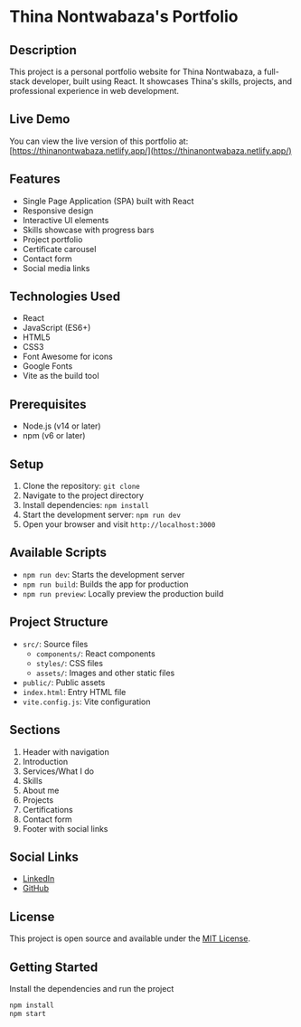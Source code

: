# Thina Nontwabaza's Portfolio

## Description
This project is a personal portfolio website for Thina Nontwabaza, a full-stack developer, built using React. It showcases Thina's skills, projects, and professional experience in web development.

## Live Demo
You can view the live version of this portfolio at: [https://thinanontwabaza.netlify.app/](https://thinanontwabaza.netlify.app/)

## Features
- Single Page Application (SPA) built with React
- Responsive design
- Interactive UI elements
- Skills showcase with progress bars
- Project portfolio
- Certificate carousel
- Contact form
- Social media links

## Technologies Used
- React
- JavaScript (ES6+)
- HTML5
- CSS3
- Font Awesome for icons
- Google Fonts
- Vite as the build tool

## Prerequisites
- Node.js (v14 or later)
- npm (v6 or later)

## Setup
1. Clone the repository: `git clone`
2. Navigate to the project directory
3. Install dependencies: `npm install`
4. Start the development server: `npm run dev`
5. Open your browser and visit `http://localhost:3000`

## Available Scripts
- `npm run dev`: Starts the development server
- `npm run build`: Builds the app for production
- `npm run preview`: Locally preview the production build

## Project Structure
- `src/`: Source files
  - `components/`: React components
  - `styles/`: CSS files
  - `assets/`: Images and other static files
- `public/`: Public assets
- `index.html`: Entry HTML file
- `vite.config.js`: Vite configuration

## Sections
1. Header with navigation
2. Introduction
3. Services/What I do
4. Skills
5. About me
6. Projects
7. Certifications
8. Contact form
9. Footer with social links

## Social Links
- [LinkedIn](https://linkedin.com/in/thina-nontwabaza)
- [GitHub](https://github.com/Mzosindiso)

## License
This project is open source and available under the [MIT License](LICENSE).

## Getting Started
Install the dependencies and run the project
```bash
npm install
npm start
